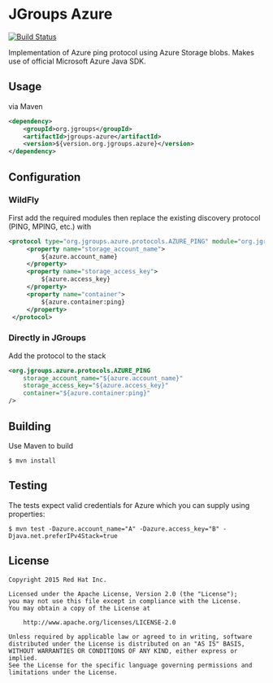 # JGroups Azure

[![Build Status](https://travis-ci.org/rhusar/jgroups-azure.svg?branch=master)](https://travis-ci.org/rhusar/jgroups-azure)

Implementation of Azure ping protocol using Azure Storage blobs. Makes use of official Microsoft
Azure Java SDK.


## Usage

via Maven

```xml
<dependency>
    <groupId>org.jgroups</groupId>
    <artifactId>jgroups-azure</artifactId>
    <version>${version.org.jgroups.azure}</version>
</dependency>
```

## Configuration

### WildFly

First add the required modules then replace the existing discovery protocol (PING, MPING, etc.) with

```xml
<protocol type="org.jgroups.azure.protocols.AZURE_PING" module="org.jgroups.azure">
     <property name="storage_account_name">
         ${azure.account_name}
     </property>
     <property name="storage_access_key">
         ${azure.access_key}
     </property>
     <property name="container">
         ${azure.container:ping}
     </property>
 </protocol>
```

### Directly in JGroups

Add the protocol to the stack

```xml
<org.jgroups.azure.protocols.AZURE_PING
	storage_account_name="${azure.account_name}"
	storage_access_key="${azure.access_key}"
	container="${azure.container:ping}"
/>
```

## Building

Use Maven to build

    $ mvn install


## Testing

The tests expect valid credentials for Azure which you can supply using properties:

    $ mvn test -Dazure.account_name="A" -Dazure.access_key="B" -Djava.net.preferIPv4Stack=true



## License

    Copyright 2015 Red Hat Inc.

    Licensed under the Apache License, Version 2.0 (the "License");
    you may not use this file except in compliance with the License.
    You may obtain a copy of the License at

        http://www.apache.org/licenses/LICENSE-2.0

    Unless required by applicable law or agreed to in writing, software
    distributed under the License is distributed on an "AS IS" BASIS,
    WITHOUT WARRANTIES OR CONDITIONS OF ANY KIND, either express or implied.
    See the License for the specific language governing permissions and
    limitations under the License.

